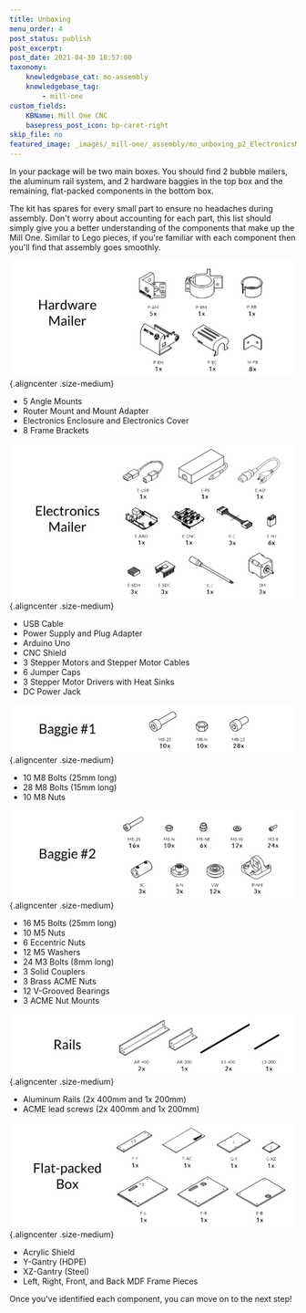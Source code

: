 ```yaml
---
title: Unboxing
menu_order: 4
post_status: publish
post_excerpt: 
post_date: 2021-04-30 18:57:00
taxonomy:
    knowledgebase_cat: mo-assembly
    knowledgebase_tag:
        - mill-one
custom_fields:
    KBName: Mill One CNC
    basepress_post_icon: bp-caret-right
skip_file: no   
featured_image: _images/_mill-one/_assembly/mo_unboxing_p2_ElectronicsMailer.png
---
```


In your package will be two main boxes. You should find 2 bubble mailers, the aluminum rail system, and 2 hardware baggies in the top box and the remaining, flat-packed components in the bottom box.

The kit has spares for every small part to ensure no headaches during assembly. Don't worry about accounting for each part, this list should simply give you a better understanding of the components that make up the Mill One. Similar to Lego pieces, if you're familiar with each component then you'll find that assembly goes smoothly.

![](/_images/_mill-one/_assembly/mo_unboxing_p1_HardwareMailer.png){.aligncenter .size-medium}

<ul>
<li>5 Angle Mounts</li>
<li>Router Mount and Mount Adapter</li>
<li>Electronics Enclosure and Electronics Cover</li>
<li>8 Frame Brackets</li>
</ul>

![](/_images/_mill-one/_assembly/mo_unboxing_p2_ElectronicsMailer.png){.aligncenter .size-medium}

<ul>
<li>USB Cable</li>
<li>Power Supply and Plug Adapter</li>
<li>Arduino Uno</li>
<li>CNC Shield</li>
<li>3 Stepper Motors and Stepper Motor Cables</li>
<li>6 Jumper Caps</li>
<li>3 Stepper Motor Drivers with Heat Sinks</li>
<li>DC Power Jack</li>
</ul>

![](/_images/_mill-one/_assembly/mo_unboxing_p3_Bag1.png){.aligncenter .size-medium}
<ul>
<li>10 M8 Bolts (25mm long)</li>
<li>28 M8 Bolts (15mm long)</li>
<li>10 M8 Nuts</li>
</ul>

![](/_images/_mill-one/_assembly/mo_unboxing_p4_Bag2.png){.aligncenter .size-medium}
<ul>
<li>16 M5 Bolts (25mm long)</li>
<li>10 M5 Nuts</li>
<li>6 Eccentric Nuts</li>
<li>12 M5 Washers</li>
<li>24 M3 Bolts (8mm long)</li>
<li>3 Solid Couplers</li>
<li>3 Brass ACME Nuts</li>
<li>12 V-Grooved Bearings</li>
<li>3 ACME Nut Mounts</li>
</ul>

![](/_images/_mill-one/_assembly/mo_unboxing_p5_Rails.png){.aligncenter .size-medium}
<ul>
<li>Aluminum Rails (2x 400mm and 1x 200mm)</li>
<li>ACME lead screws (2x 400mm and 1x 200mm)</li>
</ul>

![](/_images/_mill-one/_assembly/mo_unboxing_p6_FlatPack.png){.aligncenter .size-medium}
<ul>
<li>Acrylic Shield</li>
<li>Y-Gantry (HDPE)</li>
<li>XZ-Gantry (Steel)</li>
<li>Left, Right, Front, and Back MDF Frame Pieces</li>
</ul>
Once you've identified each component, you can move on to the next step!
